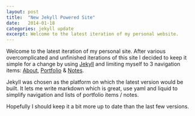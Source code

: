 ```yaml
---
layout: post
title:  "New Jekyll Powered Site"
date:   2014-01-18
categories: jekyll update
excerpt: Welcome to the latest iteration of my personal website.
---
```


Welcome to the latest iteration of my personal site. After various overcomplicated and unfinished iterations of this site I decided to keep it simple for a change by using [Jekyll](http://jekyllrb.com) and limiting myself to 3 navigation items: [About](/about/), [Portfolio](/portfolio/) & [Notes](/notes/).

Jekyll was chosen as the platform on which the latest version would be built. It lets me write markdown which is great, use yaml and liquid to simplify navigation and lists of portfolio items / notes.

Hopefully I should keep it a bit more up to date than the last few versions.